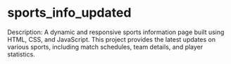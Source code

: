 # sports_info_updated
Description: A dynamic and responsive sports information page built using HTML, CSS, and JavaScript. This project provides the latest updates on various sports, including match schedules, team details, and player statistics.
